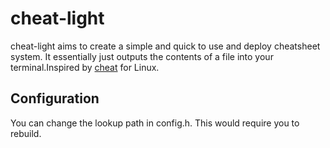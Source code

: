 # cheat-light
cheat-light aims to create a simple and quick to use and deploy cheatsheet system. It essentially just outputs the contents of a file into your terminal.Inspired by [cheat](https://github.com/cheat/cheat) for Linux.

## Configuration
You can change the lookup path in config.h. This would require you to rebuild.
